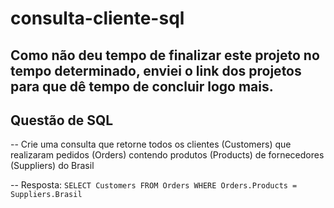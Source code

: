# consulta-cliente-sql

## Como não deu tempo de finalizar este projeto no tempo determinado, enviei o link dos projetos para que dê tempo de concluir logo mais.

## Questão de SQL
-- Crie uma consulta que retorne todos os clientes (Customers) que realizaram pedidos (Orders) contendo produtos (Products) de fornecedores (Suppliers) do Brasil

-- Resposta:
            ``` SELECT Customers FROM Orders WHERE Orders.Products = Suppliers.Brasil ```
